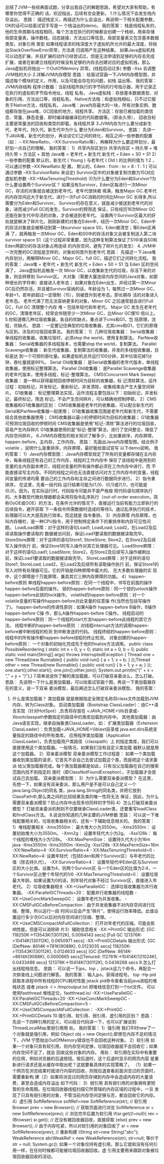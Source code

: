 总结了JVM一些经典面试题，分享出我自己的解题思路，希望对大家有帮助，有哪里你觉得不正确的
话，欢迎指出，后续有空会更新。
1.什么情况下会发生栈内存溢出。
思路： 描述栈定义，再描述为什么会溢出，再说明一下相关配置参数，OK的话可以给面试官手写是一
个栈溢出的demo。
我的答案：
栈是线程私有的，他的生命周期与线程相同，每个方法在执行的时候都会创建一个栈帧，用来存储
局部变量表，操作数栈，动态链接，方法出口等信息。局部变量表又包含基本数据类型，对象引用
类型
如果线程请求的栈深度大于虚拟机所允许的最大深度，将抛出StackOverflowError异常，方法递
归调用产生这种结果。
如果Java虚拟机栈可以动态扩展，并且扩展的动作已经尝试过，但是无法申请到足够的内存去完成
扩展，或者在新建立线程的时候没有足够的内存去创建对应的虚拟机栈，那么Java虚拟机将抛出一
个OutOfMemory 异常。(线程启动过多)
参数 -Xss 去调整JVM栈的大小
2.详解JVM内存模型
思路： 给面试官画一下JVM内存模型图，并描述每个模块的定义，作用，以及可能会存在的问题，如栈
溢出等。
我的答案：
JVM内存结构
程序计数器：当前线程所执行的字节码的行号指示器，用于记录正在执行的虚拟机字节指令地址，线程
私有。
Java虚拟栈：存放基本数据类型、对象的引用、方法出口等，线程私有。
Native方法栈：和虚拟栈相似，只不过它服务于Native方法，线程私有。
Java堆：java内存最大的一块，所有对象实例、数组都存放在java堆，GC回收的地方，线程共享。
方法区：存放已被加载的类信息、常量、静态变量、即时编译器编译后的代码数据等。（即永久带），
回收目标主要是常量池的回收和类型的卸载，各线程共享
3.JVM内存为什么要分成新生代，老年代，持久代。新生代中为什么
要分为Eden和Survivor。
思路： 先讲一下JAVA堆，新生代的划分，再谈谈它们之间的转化，相互之间一些参数的配置（如： –
XX:NewRatio，–XX:SurvivorRatio等），再解释为什么要这样划分，最好加一点自己的理解。
我的答案：
1）共享内存区划分
共享内存区 = 持久带 + 堆
持久带 = 方法区 + 其他
Java堆 = 老年代 + 新生代
新生代 = Eden + S0 + S1
2）一些参数的配置
默认的，新生代 ( Young ) 与老年代 ( Old ) 的比例的值为 1:2 ，可以通过参数 –XX:NewRatio 配
置。
默认的，Edem : from : to = 8 : 1 : 1 ( 可以通过参数 –XX:SurvivorRatio 来设定)
Survivor区中的对象被复制次数为15(对应虚拟机参数 -XX:+MaxTenuringThreshold)
3)为什么要分为Eden和Survivor?为什么要设置两个Survivor区？
如果没有Survivor，Eden区每进行一次Minor GC，存活的对象就会被送到老年代。老年代很快被
填满，触发Major GC.老年代的内存空间远大于新生代，进行一次Full GC消耗的时间比Minor GC
长得多,所以需要分为Eden和Survivor。
Survivor的存在意义，就是减少被送到老年代的对象，进而减少Full GC的发生，Survivor的预筛选
保证，只有经历16次Minor GC还能在新生代中存活的对象，才会被送到老年代。
设置两个Survivor区最大的好处就是解决了碎片化，刚刚新建的对象在Eden中，经历一次Minor
GC，Eden中的存活对象就会被移动到第一块survivor space S0，Eden被清空；等Eden区再满
了，就再触发一次Minor GC，Eden和S0中的存活对象又会被复制送入第二块survivor space
S1（这个过程非常重要，因为这种复制算法保证了S1中来自S0和Eden两部分的存活对象占用连续
的内存空间，避免了碎片化的发生）
4. JVM中一次完整的GC流程是怎样的，对象如何晋升到老年代
思路： 先描述一下Java堆内存划分，再解释Minor GC，Major GC，full GC，描述它们之间转化流程。
我的答案：
Java堆 = 老年代 + 新生代
新生代 = Eden + S0 + S1
当 Eden 区的空间满了， Java虚拟机会触发一次 Minor GC，以收集新生代的垃圾，存活下来的对
象，则会转移到 Survivor区。
大对象（需要大量连续内存空间的Java对象，如那种很长的字符串）直接进入老年态；
如果对象在Eden出生，并经过第一次Minor GC后仍然存活，并且被Survivor容纳的话，年龄设为
1，每熬过一次Minor GC，年龄+1，若年龄超过一定限制（15），则被晋升到老年态。即长期存
活的对象进入老年态。
老年代满了而无法容纳更多的对象，Minor GC 之后通常就会进行Full GC，Full GC 清理整个内存
堆 – 包括年轻代和年老代。
Major GC 发生在老年代的GC，清理老年区，经常会伴随至少一次Minor GC，比Minor GC慢10
倍以上。
5.你知道哪几种垃圾收集器，各自的优缺点，重点讲下cms和G1，包
括原理，流程，优缺点。
思路： 一定要记住典型的垃圾收集器，尤其cms和G1，它们的原理与区别，涉及的垃圾回收算法。
我的答案：
1）几种垃圾收集器：
Serial收集器： 单线程的收集器，收集垃圾时，必须stop the world，使用复制算法。
ParNew收集器： Serial收集器的多线程版本，也需要stop the world，复制算法。
Parallel Scavenge收集器： 新生代收集器，复制算法的收集器，并发的多线程收集器，目标是达
到一个可控的吞吐量。如果虚拟机总共运行100分钟，其中垃圾花掉1分钟，吞吐量就是99%。
Serial Old收集器： 是Serial收集器的老年代版本，单线程收集器，使用标记整理算法。
Parallel Old收集器： 是Parallel Scavenge收集器的老年代版本，使用多线程，标记-整理算法。
CMS(Concurrent Mark Sweep) 收集器： 是一种以获得最短回收停顿时间为目标的收集器，标
记清除算法，运作过程：初始标记，并发标记，重新标记，并发清除，收集结束会产生大量空间碎
片。
G1收集器： 标记整理算法实现，运作流程主要包括以下：初始标记，并发标记，最终标记，筛选
标记。不会产生空间碎片，可以精确地控制停顿。
2）CMS收集器和G1收集器的区别：
CMS收集器是老年代的收集器，可以配合新生代的Serial和ParNew收集器一起使用；
G1收集器收集范围是老年代和新生代，不需要结合其他收集器使用；
CMS收集器以最小的停顿时间为目标的收集器；
G1收集器可预测垃圾回收的停顿时间
CMS收集器是使用“标记-清除”算法进行的垃圾回收，容易产生内存碎片
G1收集器使用的是“标记-整理”算法，进行了空间整合，降低了内存空间碎片。
6.JVM内存模型的相关知识了解多少，比如重排序，内存屏障，
happen-before，主内存，工作内存。
思路： 先画出Java内存模型图，结合例子volatile ，说明什么是重排序，内存屏障，最好能给面试官写
以下demo说明。
我的答案：
1）Java内存模型图：
Java内存模型规定了所有的变量都存储在主内存中，每条线程还有自己的工作内存，线程的工作内存中
保存了该线程中是用到的变量的主内存副本拷贝，线程对变量的所有操作都必须在工作内存中进行，而
不能直接读写主内存。不同的线程之间也无法直接访问对方工作内存中的变量，线程间变量的传递均需
要自己的工作内存和主存之间进行数据同步进行。
2）指令重排序。
在这里，先看一段代码
运行结果可能为(1,0)、(0,1)或(1,1)，也可能是(0,0)。因为，在实际运行时，代码指令可能并不是严格按
照代码语句顺序执行的。大多数现代微处理器都会采用将指令乱序执行（out-of-order execution，简
称OoOE或OOE）的方法，在条件允许的情况下，直接运行当前有能力立即执行的后续指令，避开获取
下一条指令所需数据时造成的等待3。通过乱序执行的技术，处理器可以大大提高执行效率。而这就是
指令重排。 3）内存屏障
内存屏障，也叫内存栅栏，是一种CPU指令，用于控制特定条件下的重排序和内存可见性问题。
LoadLoad屏障：对于这样的语句Load1; LoadLoad; Load2，在Load2及后续读取操作要读取的
数据被访问前，保证Load1要读取的数据被读取完毕。
StoreStore屏障：对于这样的语句Store1; StoreStore; Store2，在Store2及后续写入操作执行
前，保证Store1的写入操作对其它处理器可见。
LoadStore屏障：对于这样的语句Load1; LoadStore; Store2，在Store2及后续写入操作被刷出
前，保证Load1要读取的数据被读取完毕。
StoreLoad屏障：对于这样的语句Store1; StoreLoad; Load2，在Load2及后续所有读取操作执行
前，保证Store1的写入对所有处理器可见。它的开销是四种屏障中最大的。 在大多数处理器的实
现中，这个屏障是个万能屏障，兼具其它三种内存屏障的功能。
4）happen-before原则
单线程happen-before原则：在同一个线程中，书写在前面的操作happen-before后面的操作。
锁的happen-before原则：同一个锁的unlock操作happen-before此锁的lock操作。
volatile的happen-before原则：对一个volatile变量的写操作happen-before对此变量的任意操
作(当然也包括写操作了)。
happen-before的传递性原则：如果A操作 happen-before B操作，B操作happen-before C操
作，那么A操作happen-before C操作。
线程启动的happen-before原则：同一个线程的start方法happen-before此线程的其它方法。
线程中断的happen-before原则 ：对线程interrupt方法的调用happen-before被中断线程的检测
到中断发送的代码。
线程终结的happen-before原则： 线程中的所有操作都happen-before线程的终止检测。
对象创建的happen-before原则： 一个对象的初始化完成先于他的finalize方法调用。
public class PossibleReordering { static int x = 0, y = 0; static int a = 0, b = 0; public static void main(String[] args) throws InterruptedException { Thread one = new Thread(new Runnable() { public void run() { a = 1; x = b; } });Thread other = new Thread(new Runnable() { public void run() { b = 1; y = a; } }); one.start();other.start(); one.join();other.join(); System.out.println(“(” + x + “,” + y + “)”);}
7.简单说说你了解的类加载器，可以打破双亲委派么，怎么打破。
思路： 先说明一下什么是类加载器，可以给面试官画个图，再说一下类加载器存在的意义，说一下双亲
委派模型，最后阐述怎么打破双亲委派模型。
我的答案：
1) 什么是类加载器？
类加载器 就是根据指定全限定名称将class文件加载到JVM内存，转为Class对象。
启动类加载器（Bootstrap ClassLoader）：由C++语言实现（针对HotSpot）,负责将存放在
<JAVA_HOME>\lib目录或-Xbootclasspath参数指定的路径中的类库加载到内存中。
其他类加载器：由Java语言实现，继承自抽象类ClassLoader。如：
扩展类加载器（Extension ClassLoader）：负责加载<JAVA_HOME>\lib\ext目录或
java.ext.dirs系统变量指定的路径中的所有类库。
应用程序类加载器（Application ClassLoader）。负责加载用户类路径（classpath）上
的指定类库，我们可以直接使用这个类加载器。一般情况，如果我们没有自定义类加载
器默认就是用这个加载器。
2）双亲委派模型
双亲委派模型工作过程是：
如果一个类加载器收到类加载的请求，它首先不会自己去尝试加载这个类，而是把这个请求委派
给父类加载器完成。每个类加载器都是如此，只有当父加载器在自己的搜索范围内找不到指定的
类时（即ClassNotFoundException），子加载器才会尝试自己去加载。
双亲委派模型图：
3）为什么需要双亲委派模型？
在这里，先想一下，如果没有双亲委派，那么用户是不是可以自己定义一个java.lang.Object的同名
类，java.lang.String的同名类，并把它放到ClassPath中,那么类之间的比较结果及类的唯一性将无法
保证，因此，为什么需要双亲委派模型？防止内存中出现多份同样的字节码
4）怎么打破双亲委派模型？
打破双亲委派机制则不仅要继承ClassLoader类，还要重写loadClass和findClass方法。
8.说说你知道的几种主要的JVM参数
思路： 可以说一下堆栈配置相关的，垃圾收集器相关的，还有一下辅助信息相关的。
我的答案：
1）堆栈配置相关
-Xmx3550m： 最大堆大小为3550m。
-Xms3550m： 设置初始堆大小为3550m。
-Xmn2g： 设置年轻代大小为2g。
-Xss128k： 每个线程的堆栈大小为128k。
-XX:MaxPermSize： 设置持久代大小为16m
java -Xmx3550m -Xms3550m -Xmn2g -Xss128k -XX:MaxPermSize=16m -XX:NewRatio=4 -XX:SurvivorRatio=4 - XX:MaxTenuringThreshold=0
-XX:NewRatio=4: 设置年轻代（包括Eden和两个Survivor区）与年老代的比值（除去持久代）。
-XX:SurvivorRatio=4： 设置年轻代中Eden区与Survivor区的大小比值。设置为4，则两个Survivor区
与一个Eden区的比值为2:4，一个Survivor区占整个年轻代的1/6
-XX:MaxTenuringThreshold=0： 设置垃圾最大年龄。如果设置为0的话，则年轻代对象不经过
Survivor区，直接进入年老代。
2）垃圾收集器相关
-XX:+UseParallelGC： 选择垃圾收集器为并行收集器。
-XX:ParallelGCThreads=20： 配置并行收集器的线程数
-XX:+UseConcMarkSweepGC： 设置年老代为并发收集。
-XX:CMSFullGCsBeforeCompaction：由于并发收集器不对内存空间进行压缩、整理，所以运行一段
时间以后会产生“碎片”，使得运行效率降低。此值设置运行多少次GC以后对内存空间进行压缩、整理。
-XX:+UseCMSCompactAtFullCollection： 打开对年老代的压缩。可能会影响性能，但是可以消除碎
片3）辅助信息相关
-XX:+PrintGC 输出形式:
[GC 118250K->113543K(130112K), 0.0094143 secs] [Full GC 121376K->10414K(130112K),
0.0650971 secs]
-XX:+PrintGCDetails 输出形式:
[GC [DefNew: 8614K->781K(9088K), 0.0123035 secs] 118250K->113543K(130112K), 0.0124633
secs] [GC [DefNew: 8614K->8614K(9088K), 0.0000665 secs][Tenured: 112761K->10414K(121024K),
0.0433488 secs] 121376K->10414K(130112K), 0.0436268 secs
9.怎么打出线程栈信息。
思路： 可以说一下jps，top ，jstack这几个命令，再配合一次排查线上问题进行解答。
我的答案：
输入jps，获得进程号。
top -Hp pid 获取本进程中所有线程的CPU耗时性能
jstack pid命令查看当前java进程的堆栈状态
或者 jstack -l > /tmp/output.txt 把堆栈信息打到一个txt文件。
可以使用fastthread 堆栈定位，fastthread.io/
-XX:+UseParallelGC -XX:ParallelGCThreads=20 -XX:+UseConcMarkSweepGC -XX:CMSFullGCsBeforeCompaction=5 -XX:+UseCMSCompactAtFullCollection： -XX:+PrintGC -XX:+PrintGCDetails
10.强引用、软引用、弱引用、虚引用的区别？
思路： 先说一下四种引用的定义，可以结合代码讲一下，也可以扩展谈到ThreadLocalMap里弱引用用
处。
我的答案：
1）强引用
我们平时new了一个对象就是强引用，例如 Object obj = new Object();即使在内存不足的情况下，JVM
宁愿抛出OutOfMemory错误也不会回收这种对象。
2）软引用
如果一个对象只具有软引用，则内存空间足够，垃圾回收器就不会回收它；如果内存空间不足了，就会
回收这些对象的内存。
用处： 软引用在实际中有重要的应用，例如浏览器的后退按钮。按后退时，这个后退时显示的网页内容
是重新进行请求还是从缓存中取出呢？这就要看具体的实现策略了。
（1）如果一个网页在浏览结束时就进行内容的回收，则按后退查看前面浏览过的页面时，需要重新构
建（2）如果将浏览过的网页存储到内存中会造成内存的大量浪费，甚至会造成内存溢出
如下代码：
3）弱引用
具有弱引用的对象拥有更短暂的生命周期。在垃圾回收器线程扫描它所管辖的内存区域的过程中，一旦
发现了只具有弱引用的对象，不管当前内存空间足够与否，都会回收它的内存。
4）虚引用
SoftReference<String> softRef=new SoftReference<String>(str); // 软引用 Browser prev = new Browser(); // 获取页面进行浏览 SoftReference sr = new SoftReference(prev); // 浏览完毕后置为软引用 if(sr.get()!=null){ rev = (Browser) sr.get(); // 还没有被回收器回收，直接获取 }else{ prev = new Browser(); // 由于内存吃紧，所以对软引用的对象回收了 sr = new SoftReference(prev); // 重新构建 }String str=new String("abc"); WeakReference<String> abcWeakRef = new WeakReference<String>(str); str=null; 等价于 str = null; System.gc();
如果一个对象仅持有虚引用，那么它就和没有任何引用一样，在任何时候都可能被垃圾回收器回收。虚
引用主要用来跟踪对象被垃圾回收器回收的活动。
